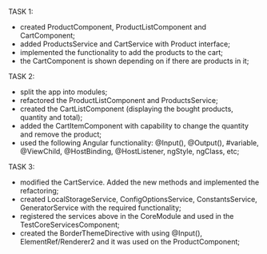 TASK 1:
- created ProductComponent, ProductListComponent and CartComponent;
- added ProductsService and CartService with Product interface;
- implemented the functionality to add the products to the cart;
- the CartComponent is shown depending on if there are products in it;

TASK 2:
- split the app into modules;
- refactored the ProductListComponent and ProductsService;
- created the CartListComponent (displaying the bought products, quantity and total);
- added the СartItemComponent with capability to change the quantity and remove the product;
- used the following Angular functionality:  @Input(), @Output(), #variable, @ViewChild, @HostBinding, @HostListener, ngStyle, ngClass, etc;

TASK 3:
- modified the CartService. Added the new methods and implemented the refactoring;
- created LocalStorageService, ConfigOptionsService, ConstantsService, GeneratorService with the required functionality;
- registered the services above in the CoreModule and used in the TestCoreServicesComponent;
- created the BorderThemeDirective with using @Input(), ElementRef/Renderer2 and it was used on the ProductComponent;
